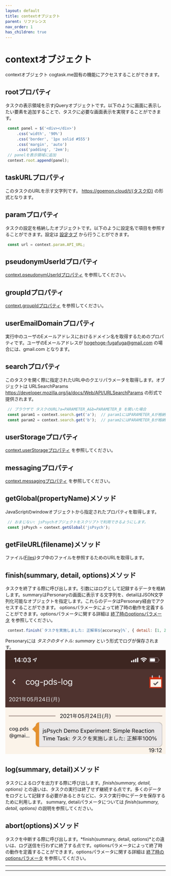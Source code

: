 ```yaml
---
layout: default
title: contextオブジェクト
parent: リファレンス
nav_order: 1
has_children: true
---
```


# contextオブジェクト

contextオブジェクト
cogtask.me固有の機能にアクセスすることができます。

## rootプロパティ
タスクの表示領域を示すjQueryオブジェクトです。以下のように画面に表示したい要素を追加することで、タスクに必要な画面表示を実現することができます。

```JavaScript
 const panel = $('<div></div>')
     .css('width', '90%')
     .css('border', '1px solid #555')
     .css('margin', 'auto')
     .css('padding', '2em');
 // panelを表示領域に追加
 context.root.append(panel);

```
## taskURLプロパティ
このタスクのURLを示す文字列です。 <https://goemon.cloud/t/{タスクID}> の形式となります。

## paramプロパティ
タスクの設定を格納したオブジェクトです。以下のように設定名で項目を参照することができます。設定は [設定タブ](設定タブ.html) から行うことができます。

```JavaScript
 const url = context.param.API_URL;

```
## pseudonymUserIdプロパティ
[context.pseudonymUserIdプロパティ](context.pseudonymUserIdプロパティ.html) を参照してください。

## groupIdプロパティ
[context.groupIdプロパティ](context.groupIdプロパティ.html) を参照してください。

## userEmailDomainプロパティ
実行中のユーザのEメールアドレスにおけるドメイン名を取得するためのプロパティです。ユーザのEメールアドレスが hogehoge-fugafuga@gmail.com の場合には、gmail.com となります。

## searchプロパティ
このタスクを開く際に指定されたURL中のクエリパラメータを取得します。オブジェクトは URLSearchParams <https://developer.mozilla.org/ja/docs/Web/API/URLSearchParams> の形式で提供されます。

```JavaScript
 // ブラウザで タスクのURL?a=PARAMETER_A&b=PARAMETER_B を開いた場合
 const param1 = context.search.get('a');  // param1にはPARAMETER_Aが格納される
 const param2 = context.search.get('b');  // param2にはPARAMETER_Bが格納される

```
## userStorageプロパティ
[context.userStorageプロパティ](context.userStorageプロパティ.html) を参照してください。

## messagingプロパティ
[context.messagingプロパティ](context.messagingプロパティ.html) を参照してください。

## getGlobal(propertyName)メソッド
JavaScriptのwindowオブジェクトから指定されたプロパティを取得します。

```JavaScript
 // おまじない: jsPsychオブジェクトをスクリプトで利用できるようにします。
 const jsPsych = context.getGlobal('jsPsych');

```
## getFileURL(filename)メソッド
ファイル([Files](Files.html))タブ中のファイルを参照するためのURLを取得します。

## finish(summary, detail, options)メソッド
タスクを終了する際に呼び出します。引数にはログとして記録するデータを格納します。summaryはPersonaryの画面に表示する文字列を、detailはJSON文字列化可能なオブジェクトを指定します。これらのデータはPersonary経由でアクセスすることができます。
optionsパラメータによって終了時の動作を定義することができます。optionsパラメータに関する詳細は [終了時のoptionsパラメータ](終了時のoptionsパラメータ.html) を参照してください。

```JavaScript
 context.finish(`タスクを実施しました: 正解率${accuracy}%`, { detail: [1, 2, 3, 4] })

```
Personaryには *タスクのタイトル: summary* という形式でログが保存されます。
![](/images/60b46f01e0d5c700224d7a17.png)


## log(summary, detail)メソッド
タスクによるログを出力する際に呼び出します。*finish(summary, detail, options)* との違いは、タスクの実行は終了せず継続する点です。多くのデータをログとして記録する必要があるときなどに、タスク実行中にデータを保存するために利用します。
summary, detailパラメータについては *finish(summary, detail, options)* の説明を参照してください。

## abort(options)メソッド
タスクを中断する際に呼び出します。*finish(summary, detail, options)*との違いは、ログ送信を行わずに終了する点です。optionsパラメータによって終了時の動作を定義することができます。optionsパラメータに関する詳細は [終了時のoptionsパラメータ](終了時のoptionsパラメータ.html) を参照してください。


---

---
